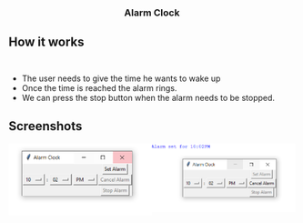 <h3 align="center">Alarm Clock</h3>

## How it works <br><br>
- The user needs to give the time he wants to wake up
- Once the time is reached the alarm rings.
- We can press the stop button when the alarm needs to be stopped.

## Screenshots
<img src="https://raw.githubusercontent.com/Anupreetadas/Alarm/main/assets/Capture1.PNG" width="50%" align="left" >
<img src="https://raw.githubusercontent.com/Anupreetadas/Alarm/main/assets/Capture2.PNG" width="50%" align="left" >
